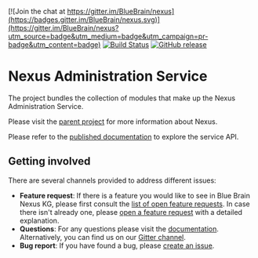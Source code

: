 [![Join the chat at https://gitter.im/BlueBrain/nexus](https://badges.gitter.im/BlueBrain/nexus.svg)](https://gitter.im/BlueBrain/nexus?utm_source=badge&utm_medium=badge&utm_campaign=pr-badge&utm_content=badge)
[![Build Status](http://jenkins.nexus.ocp.bbp.epfl.ch/buildStatus/icon?job=nexus/nexus-admin/master)](http://jenkins.nexus.ocp.bbp.epfl.ch/buildStatus/icon?job=nexus/nexus-admin/master)
[![GitHub release](https://img.shields.io/github/release/BlueBrain/nexus-admin.svg)]()

# Nexus Administration Service

The project bundles the collection of modules that make up the Nexus Administration Service.

Please visit the [parent project](https://github.com/BlueBrain/nexus) for more information about Nexus.

Please refer to the [published documentation](https://bluebrainnexus.io/docs/api/1.0/admin/index.html) to explore the service API.

## Getting involved
 There are several channels provided to address different issues:
- **Feature request**: If there is a feature you would like to see in Blue Brain Nexus KG, please first consult the [list of open feature requests](https://github.com/BlueBrain/nexus/issues?q=is%3Aopen+is%3Aissue+label%3Afeature+label%3Aadmin). In case there isn't already one, please [open a feature request](https://github.com/BlueBrain/nexus/issues/new?labels=feature,admin) with a detailed explanation.
- **Questions**: For any questions please visit the [documentation](https://bluebrainnexus.io/docs/api/1.0/admin/index.html). Alternatively, you can find us on our [Gitter channel](https://gitter.im/BlueBrain/nexus).
- **Bug report**: If you have found a bug, please [create an issue](https://github.com/BlueBrain/nexus/issues/new?labels=bug,admin).
